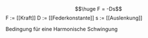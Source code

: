 $$\huge F = -Ds$$
F := [[Kraft]]
D := [[Federkonstante]]
s := [[Auslenkung]]

Bedingung für eine Harmonische Schwingung